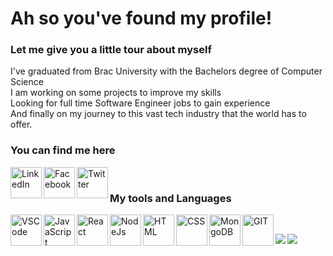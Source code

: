 # Ah so you've found my profile!

### Let me give you a little tour about myself
I've graduated from Brac University with the Bachelors degree of Computer Science </br>
I am working on some projects to improve my skills </br>
Looking for full time Software Engineer jobs to gain experience</br>
And finally on my journey to this vast tech industry that the world has to offer.
<br />
### You can find me here
[<img align="left" alt="LinkedIn" width="50px" src="https://image.flaticon.com/icons/png/512/174/174857.png" />](https://www.linkedin.com/in/saad-ul-kabir)
[<img align="left" alt="Facebook" width="50px" src="https://cdn.icon-icons.com/icons2/2108/PNG/512/facebook_icon_130940.png" />](https://www.facebook.com/shinobi.saad/)
[<img align="left" alt="Twitter" width="50px" src="https://cdn.iconscout.com/icon/free/png-512/twitter-1865886-1581902.png" />](https://twitter.com/ShinobiSaad)
<br />
### My tools and Languages

[<img align="left" alt="VSCode" width="50px" src="https://upload.wikimedia.org/wikipedia/commons/thumb/9/9a/Visual_Studio_Code_1.35_icon.svg/1024px-Visual_Studio_Code_1.35_icon.svg.png" />](https://code.visualstudio.com/)

[<img align="left" alt="JavaScript" width="50px" src="https://cdn.iconscout.com/icon/free/png-512/javascript-2752148-2284965.png" />](https://www.quora.com/Whats-the-official-website-of-JavaScript)

[<img align="left" alt="React" width="50px" src="https://sujanbyanjankar.com.np/wp-content/uploads/2019/01/React.js_logo-512.png" />](https://reactjs.org/)

[<img align="left" alt="NodeJs" width="50px" src="https://images.g2crowd.com/uploads/product/image/large_detail/large_detail_f0b606abb6d19089febc9faeeba5bc05/nodejs-development-services.png" />](https://nodejs.org/)

[<img align="left" alt="HTML" width="50px" src="https://upload.wikimedia.org/wikipedia/commons/thumb/6/61/HTML5_logo_and_wordmark.svg/1200px-HTML5_logo_and_wordmark.svg.png" />](https://en.wikipedia.org/wiki/HTML#:~:text=The%20HyperText%20Markup%20Language%2C%20or,scripting%20languages%20such%20as%20JavaScript.&text=HTML%20elements%20are%20delineated%20by%20tags%2C%20written%20using%20angle%20brackets.)

[<img align="left" alt="CSS" width="50px" src="https://upload.wikimedia.org/wikipedia/commons/thumb/d/d5/CSS3_logo_and_wordmark.svg/1200px-CSS3_logo_and_wordmark.svg.png" />](https://en.wikipedia.org/wiki/CSS)

[<img align="left" alt="MongoDB" width="50px" src="https://broadwayinfosys.com/uploads/courses/mongodb.png" />](https://www.mongodb.com/)

[<img align="left" alt="GIT" width="50px" src="https://upload.wikimedia.org/wikipedia/commons/thumb/3/3f/Git_icon.svg/1024px-Git_icon.svg.png" />](https://git-scm.com/)
<br />

<a href="https://github.com/ShinobiSaad/github-readme-stats">
  <img align="left" src="https://github-readme-stats.vercel.app/api/pin/?username=ShinobiSaad&repo=github-readme-stats" />
</a>
<a href="https://github.com/ShinobiSaad/convoychat">
  <img align="left" src="https://github-readme-stats.vercel.app/api/pin/?username=ShinobiSaad&repo=convoychat" />
</a>

